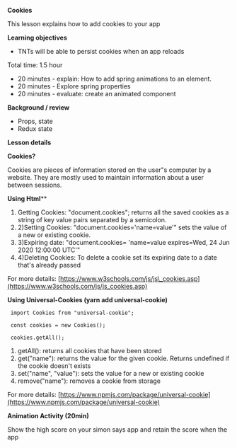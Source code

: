 **Cookies**

This lesson explains how to add cookies to your app

**Learning objectives**

-  TNTs will be able to persist cookies when an app reloads

Total time: 1.5 hour

- 20 minutes - explain: How to add spring animations to an element.
- 20 minutes - Explore spring properties
- 20 minutes - evaluate: create an animated component

**Background / review**

- Props, state
- Redux state

**Lesson details**

**Cookies?**

Cookies are pieces of information stored on the user"s computer by a website. They are mostly used to maintain information about a user between sessions.

**Using Html****

1. Getting Cookies: "document.cookies"; returns all the saved cookies as a string of key value pairs separated by a semicolon.
2. 2)Setting Cookies: "document.cookies='name=value'" sets the value of a new or existing cookie.
3. 3)Expiring date: "document.cookies= 'name=value expires=Wed, 24 Jun 2020 12:00:00 UTC'"
4. 4)Deleting Cookies: To delete a cookie set its expiring date to a date that's already passed

For more details: [https://www.w3schools.com/js/js\_cookies.asp](https://www.w3schools.com/js/js_cookies.asp)

**Using Universal-Cookies (yarn add universal-cookie)**

     import Cookies from "universal-cookie";

     const cookies = new Cookies();

     cookies.getAll();

1. getAll(): returns all cookies that have been stored
2. get("name"): returns the value for the given cookie. Returns undefined if the cookie doesn't exists
3. set("name", "value"): sets the value for a new or existing cookie
4. remove("name"): removes a cookie from storage

For more details: [https://www.npmjs.com/package/universal-cookie](https://www.npmjs.com/package/universal-cookie)

**Animation Activity (20min)**

Show the high score on your simon says app and retain the score when the app
